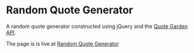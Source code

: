# Random Quote Generator

A random quote generator constructed using jQuery and the [Quote Garden API](https://pprathameshmore.github.io/QuoteGarden/).

The page is is live at [Random Quote Generator](https://rossmcintyre.tech/random-quote-generator/quote.html)
